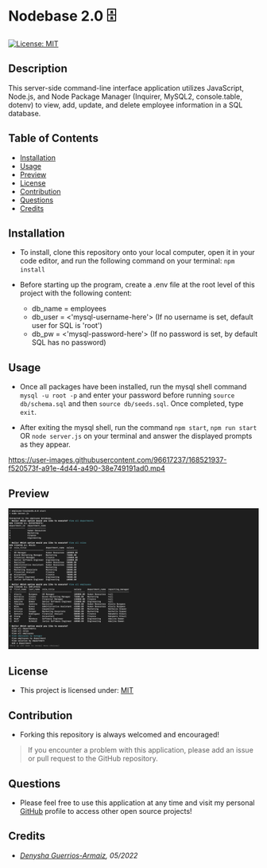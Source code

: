 # Nodebase 2.0 🗄

[![License: MIT](https://img.shields.io/badge/License-MIT-yellow.svg)](https://opensource.org/licenses/MIT)

## Description
This server-side command-line interface application utilizes JavaScript, Node.js, and Node Package Manager (Inquirer, MySQL2, console.table, dotenv) to view, add, update, and delete employee information in a SQL database.

## Table of Contents
  - [Installation](#installation)
  - [Usage](#usage)
  - [Preview](#preview)
  - [License](#license)
  - [Contribution](#contribution)
  - [Questions](#questions)
  - [Credits](#credits)

## Installation
- To install, clone this repository onto your local computer, open it in your code editor, and run the following command on your terminal: ```npm install```

- Before starting up the program, create a .env file at the root level of this project with the following content:
    - db_name = employees
    - db_user = <'mysql-username-here'> (If no username is set, default user for SQL is 'root')
    - db_pw = <'mysql-password-here'> (If no password is set, by default SQL has no password)

## Usage
- Once all packages have been installed, run the mysql shell command ```mysql -u root -p``` and enter your password before running ```source db/schema.sql``` and then ```source db/seeds.sql```. Once completed, type ```exit```.

- After exiting the mysql shell, run the command ```npm start```, ```npm run start``` OR ```node server.js``` on your terminal and answer the displayed prompts as they appear. 

https://user-images.githubusercontent.com/96617237/168521937-f520573f-a91e-4d44-a490-38e749191ad0.mp4

## Preview
![Screenshot](./images/nodebase_preview_screenshot.png)

## License
- This project is licensed under: [MIT](https://opensource.org/licenses/MIT)

## Contribution 
- Forking this repository is always welcomed and encouraged!

> If you encounter a problem with this application, please add an issue or pull request to the GitHub repository. 

## Questions
- Please feel free to use this application at any time and visit my personal [GitHub](https://github.com/denysha-abigail) profile to access other open source projects! 

## Credits
- *[Denysha Guerrios-Armaiz](https://github.com/denysha-abigail), 05/2022*
